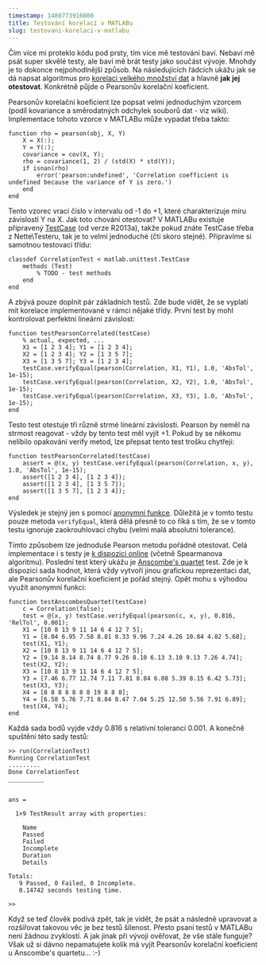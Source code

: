 ```yaml
---
timestamp: 1480773916000
title: Testování korelací v MATLABu
slug: testovani-korelaci-v-matlabu
---
```

Čím více mi proteklo kódu pod prsty, tím více mě testování baví. Nebaví mě psát super skvělé testy, ale baví mě brát testy jako součást vývoje. Mnohdy je to dokonce nejpohodlnější způsob. Na následujících řádcích ukážu jak se dá napsat algoritmus pro [korelaci velkého množství dat](https://en.wikipedia.org/wiki/Correlation_and_dependence) a hlavně **jak jej otestovat**. Konkrétně půjde o Pearsonův korelační koeficient.

Pearsonův korelační koeficient lze popsat velmi jednoduchým vzorcem (podíl kovariance a směrodatných odchylek souborů dat - viz wiki). Implementace tohoto vzorce v MATLABu může vypadat třeba takto:

```
function rho = pearson(obj, X, Y)
    X = X(:);
    Y = Y(:);
    covariance = cov(X, Y);
    rho = covariance(1, 2) / (std(X) * std(Y));
    if isnan(rho)
        error('pearson:undefined', 'Correlation coefficient is undefined because the variance of Y is zero.')
    end
end
```

Tento vzorec vrací číslo v intervalu od -1 do +1, které charakterizuje míru závislosti Y na X. Jak toto chování otestovat? V MATLABu existuje připravený [TestCase](https://www.mathworks.com/help/matlab/ref/matlab.unittest.testcase-class.html) (od verze R2013a), takže pokud znáte TestCase třeba z Nette\Testeru, tak je to velmi jednoduché (čti skoro stejné). Připravíme si samotnou testovací třídu:

```
classdef CorrelationTest < matlab.unittest.TestCase
    methods (Test)
        % TODO - test methods
    end
end
```

A zbývá pouze doplnit pár základních testů. Zde bude vidět, že se vyplatí mít korelace implementované v rámci nějaké třídy. První test by mohl kontrolovat perfektní lineární závislost:

```
function testPearsonCorrelated(testCase)
    % actual, expected, ...
    X1 = [1 2 3 4]; Y1 = [1 2 3 4];
    X2 = [1 2 3 4]; Y2 = [1 3 5 7];
    X3 = [1 3 5 7]; Y3 = [1 2 3 4];
    testCase.verifyEqual(pearson(Correlation, X1, Y1), 1.0, 'AbsTol', 1e-15);
    testCase.verifyEqual(pearson(Correlation, X2, Y2), 1.0, 'AbsTol', 1e-15);
    testCase.verifyEqual(pearson(Correlation, X3, Y3), 1.0, 'AbsTol', 1e-15);
end
```

Testo test otestuje tři různě strmé lineární závislosti. Pearson by neměl na strmost reagovat - vždy by tento test měl vyjít +1. Pokud by se někomu nelíbilo opakování verify metod, lze přepsat tento test trošku chytřeji:

```
function testPearsonCorrelated(testCase)
    assert = @(x, y) testCase.verifyEqual(pearson(Correlation, x, y), 1.0, 'AbsTol', 1e-15);
    assert([1 2 3 4], [1 2 3 4]);
    assert([1 2 3 4], [1 3 5 7]);
    assert([1 3 5 7], [1 2 3 4]);
end
```

Výsledek je stejný jen s pomocí [anonymní funkce](https://www.mathworks.com/help/matlab/matlab_prog/anonymous-functions.html). Důležitá je v tomto testu pouze metoda `verifyEqual`, která dělá přesně to co říká s tím, že se v tomto testu ignoruje zaokrouhlovací chybu (velmi malá absolutní tolerance).

Tímto způsobem lze jednoduše Pearson metodu pořádně otestovat. Celá implementace i s testy je [k dispozici online](https://gist.github.com/mrtnzlml/d12a93d0ce5bced2900dfbaee003c796) (včetně Spearmanova algoritmu). Poslední test který ukážu je [Anscombe's quartet](https://en.wikipedia.org/wiki/Anscombe%27s_quartet) test. Zde je k dispozici sada hodnot, která vždy vytvoří jinou grafickou reprezentaci dat, ale Pearsonův korelační koeficient je pořád stejný. Opět mohu s výhodou využít anonymní funkci:

```
function testAnscombesQuartet(testCase)
    c = Correlation(false);
    test = @(x, y) testCase.verifyEqual(pearson(c, x, y), 0.816, 'RelTol', 0.001);
    X1 = [10 8 13 9 11 14 6 4 12 7 5];
    Y1 = [8.04 6.95 7.58 8.81 8.33 9.96 7.24 4.26 10.84 4.82 5.68];
    test(X1, Y1);
    X2 = [10 8 13 9 11 14 6 4 12 7 5];
    Y2 = [9.14 8.14 8.74 8.77 9.26 8.10 6.13 3.10 9.13 7.26 4.74];
    test(X2, Y2);
    X3 = [10 8 13 9 11 14 6 4 12 7 5];
    Y3 = [7.46 6.77 12.74 7.11 7.81 8.84 6.08 5.39 8.15 6.42 5.73];
    test(X3, Y3);
    X4 = [8 8 8 8 8 8 8 19 8 8 8];
    Y4 = [6.58 5.76 7.71 8.84 8.47 7.04 5.25 12.50 5.56 7.91 6.89];
    test(X4, Y4);
end
```

Každá sada bodů vyjde vždy 0.816 s relativní tolerancí 0.001. A konečně spuštění této sady testů:

```
>> run(CorrelationTest)
Running CorrelationTest
.........
Done CorrelationTest
__________


ans = 

  1×9 TestResult array with properties:

    Name
    Passed
    Failed
    Incomplete
    Duration
    Details

Totals:
   9 Passed, 0 Failed, 0 Incomplete.
   0.14742 seconds testing time.

>>
```

Když se teď člověk podívá zpět, tak je vidět, že psát a následně upravovat a rozšířovat takovou věc je bez testů šílenost. Přesto psaní testů v MATLABu není žádnou zvyklostí. A jak jinak při vývoji ověřovat, že vše stále funguje? Však už si dávno nepamatujete kolik má vyjít Pearsonův korelační koeficient u Anscombe's quartetu... :-)